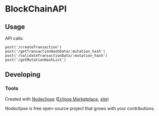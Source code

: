 

# BlockChainAPI



## Usage

API calls:

	post('/createTransaction')
	post('/getTransactionHashData/:mutation_hash')
	post('/validateTransactionData/:mutation_hash')
	post('/getMutationHashList')

## Developing



### Tools

Created with [Nodeclipse](https://github.com/Nodeclipse/nodeclipse-1)
 ([Eclipse Marketplace](http://marketplace.eclipse.org/content/nodeclipse), [site](http://www.nodeclipse.org))   

Nodeclipse is free open-source project that grows with your contributions.

